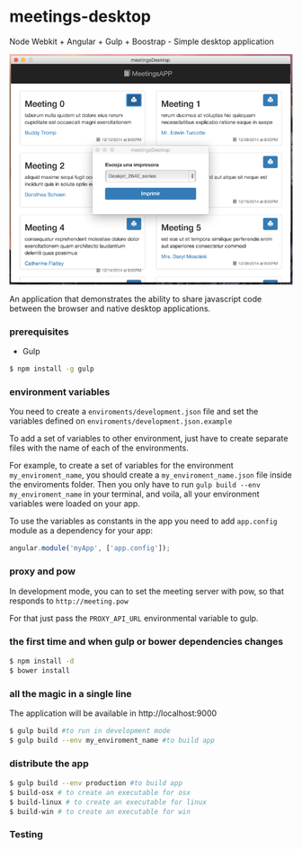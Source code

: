 meetings-desktop
================

Node Webkit + Angular + Gulp + Boostrap - Simple desktop application

![meeting-list](meeting-list.png)

An application that demonstrates the ability to share javascript code between the browser and native desktop applications.

### prerequisites

* Gulp

```bash
$ npm install -g gulp
```

### environment variables

You need to create a `enviroments/development.json` file and set the variables
defined on `enviroments/development.json.example`

To add a set of variables to other environment, just have to create separate files
with the name of each of the environments.

For example, to create a set of variables for the environment `my_enviroment_name`,
you should create a `my_enviroment_name.json` file inside the enviroments folder.
Then you only have to run `gulp build --env my_enviroment_name` in your terminal,
and voila, all your environment variables were loaded on your app.

To use the variables as constants in the app you need to add `app.config` module as a dependency for your app:

```javascript
angular.module('myApp', ['app.config']);
```

### proxy and pow

In development mode, you can to set the meeting server with pow, so that responds to `http://meeting.pow`

For that just pass the `PROXY_API_URL` environmental variable to gulp.


### the first time and when gulp or bower dependencies changes

```bash
$ npm install -d
$ bower install
```

### all the magic in a single line

The application will be available in http://localhost:9000

```bash
$ gulp build #to run in development mode
$ gulp build --env my_enviroment_name #to build app
```

### distribute the app

```bash
$ gulp build --env production #to build app
$ build-osx # to create an executable for osx
$ build-linux # to create an executable for linux
$ build-win # to create an executable for win
```

### Testing
